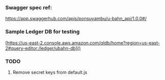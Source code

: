 
### Swagger spec ref:
https://app.swaggerhub.com/apis/ponsuyambu/u-bahn_api/1.0.0#/

### Sample Ledger DB for testing
[https://us-east-2.console.aws.amazon.com/qldb/home?region=us-east-2#query-editor:/ledger/ubahn-db]()

### TODO
1. Remove secret keys from default.js
